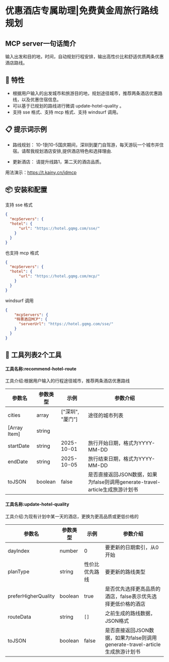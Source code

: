 # 优惠酒店专属助理|免费黄金周旅行路线规划

## MCP server一句话简介

输入出发和目的地，时间，自动规划行程安排，输出高性价比和舒适优质两条优惠酒店路线。

## 🚀 特性

- 根据用户输入的出发城市和旅游目的地，规划途径城市，推荐两条酒店优惠路线，以及优惠住宿信息。
- 可以基于已规划的路线进行微调 update-hotel-quality 。
- 支持 sse 格式、支持 mcp 格式、支持 windsurf 调用。

## 📋 提示词示例

- 路线规划：
10-1到10-5国庆期间，深圳到厦门自驾游，每天游玩一个城市并住宿。请帮我规划酒店安排,提供酒店特色和选择理由.

- 更新酒店：
请提升线路1，第二天的酒店品质。


用法演示：https://t.kainy.cn/jdmcp

## 📦 安装和配置

支持 sse 格式

```json
{
  "mcpServers": {
  "hotel": {
      "url": "https://hotel.gqmg.com/sse/"
    }
  }
}
```

也支持 mcp 格式

```json
{
  "mcpServers": {
  "hotel": {
      "url": "https://hotel.gqmg.com/mcp/"
    }
  }
}
```

windsurf 调用

```json
{
    "mcpServers": {
    "特惠酒店MCP": {
      "serverUrl": "https://hotel.gqmg.com/sse/"
    }
  }
}
```

## 🔧 工具列表2个工具

#### 工具名称:recommend-hotel-route

工具介绍:根据用户输入的行程途径城市，推荐两条酒店优惠路线

| 参数名 | 参数类型 |示例|  参数介绍|
| - | - | - | - |
| cities | array | ["深圳", "厦门"]|途径的城市列表 |
| [Array Item]                    | string |  | |
| startDate                       | string |2025-10-01|旅行开始日期，格式为YYYY-MM-DD |
| endDate                         | string | 2025-10-05|旅行结束日期，格式为YYYY-MM-DD |
| toJSON                          | boolean | false|是否直接返回JSON数据，如果为false则调用generate-travel-article生成旅游计划书 |

#### 工具名称:update-hotel-quality

工具介绍:为现有计划中某一天的酒店，更换为更高品质或更低价格的

| 参数名 | 参数类型 | 示例| 参数介绍 |
| - | - | - |-|
| dayIndex | number |0|  要更新的日期索引，从0开始 |
| planType                                      | string |性价比优先路线|  要更新的路线类型 |
| preferHigherQuality                           | boolean | true| 是否优先选择更高品质的酒店，false表示优先选择更低价格的酒店 |
| routeData                                     | string |```[]```|  之前生成的路线数据，JSON格式 |
| toJSON                                        | boolean | false| 是否直接返回JSON数据，如果为false则调用generate-travel-article生成旅游计划书 |



